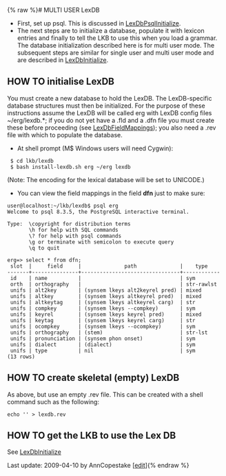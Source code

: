 {% raw %}# MULTI USER LexDB

- First, set up psql. This is discussed in
[LexDbPsqlInitialize](https://blog.inductorsoftware.com/docsproto/tools/LexDbPsqlInitialize).
- The next steps are to initialize a database, populate it with
lexicon entries and finally to tell the LKB to use this when you
load a grammar. The database initialization described here is for
multi user mode. The subsequent steps are similar for single user
and multi user mode and are described in
[LexDbInitialize](https://blog.inductorsoftware.com/docsproto/tools/LexDbInitialize).

## HOW TO initialise LexDB

You must create a new database to hold the LexDB. The LexDB-specific
database structures must then be initialized. For the purpose of these
instructions assume the LexDB will be called erg with LexDB config files
\~/erg/lexdb.\*; if you do not yet have a .fld and a .dfn file you must
create these before proceeding (see
[LexDbFieldMappings](https://blog.inductorsoftware.com/docsproto/tools/LexDbFieldMappings)); you also need a .rev file
with which to populate the database.

- At shell prompt (M$ Windows users will need Cygwin):

<!-- -->


     $ cd lkb/lexdb
     $ bash install-lexdb.sh erg ~/erg lexdb

(Note: The encoding for the lexical database will be set to UNICODE.)

- You can view the field mappings in the field **dfn** just to make
sure:

<!-- -->


    user@localhost:~/lkb/lexdb$ psql erg
    Welcome to psql 8.3.5, the PostgreSQL interactive terminal.
    
    Type:  \copyright for distribution terms
           \h for help with SQL commands
           \? for help with psql commands
           \g or terminate with semicolon to execute query
           \q to quit
    
    erg=> select * from dfn;
     slot  |     field     |              path              |    type
    -------+---------------+--------------------------------+------------
     id    | name          |                                | sym
     orth  | orthography   |                                | str-rawlst
     unifs | alt2key       | (synsem lkeys alt2keyrel pred) | mixed
     unifs | altkey        | (synsem lkeys altkeyrel pred)  | mixed
     unifs | altkeytag     | (synsem lkeys altkeyrel carg)  | str
     unifs | compkey       | (synsem lkeys --compkey)       | sym
     unifs | keyrel        | (synsem lkeys keyrel pred)     | mixed
     unifs | keytag        | (synsem lkeys keyrel carg)     | str
     unifs | ocompkey      | (synsem lkeys --ocompkey)      | sym
     unifs | orthography   | (stem)                         | str-lst
     unifs | pronunciation | (synsem phon onset)            | sym
     unifs | dialect       | (dialect)                      | sym
     unifs | type          | nil                            | sym
    (13 rows)

## HOW TO create skeletal (empty) LexDB

As above, but use an empty .rev file. This can be created with a shell
command such as the following:

    echo '' > lexdb.rev

## HOW TO get the LKB to use the Lex DB

See [LexDbInitialize](https://blog.inductorsoftware.com/docsproto/tools/LexDbInitialize)

Last update: 2009-04-10 by AnnCopestake [[edit](https://github.com/delph-in/docs/wiki/LkbLexDbMultiUser/_edit)]{% endraw %}
